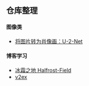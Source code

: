 ## 仓库整理



#### 图像类

- [将图片转为肖像画：U-2-Net](https://github.com/NathanUA/U-2-Net.git)







####  博客学习

- [冰霜之地 Halfrost-Field](https://github.com/halfrost/Halfrost-Field)
- [v2ex](https://www.v2ex.com/)

